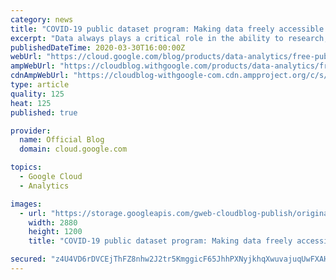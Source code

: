 ```yaml
---
category: news
title: "COVID-19 public dataset program: Making data freely accessible for better public outcomes"
excerpt: "Data always plays a critical role in the ability to research, study, and combat public health emergencies, and nowhere is this more true than in the case of a global crisis. Access to data sets—and tools that can analyze that data at cloud scale—are increasingly essential to the research process, and"
publishedDateTime: 2020-03-30T16:00:00Z
webUrl: "https://cloud.google.com/blog/products/data-analytics/free-public-datasets-for-covid19/"
ampWebUrl: "https://cloudblog.withgoogle.com/products/data-analytics/free-public-datasets-for-covid19/amp/"
cdnAmpWebUrl: "https://cloudblog-withgoogle-com.cdn.ampproject.org/c/s/cloudblog.withgoogle.com/products/data-analytics/free-public-datasets-for-covid19/amp/"
type: article
quality: 125
heat: 125
published: true

provider:
  name: Official Blog
  domain: cloud.google.com

topics:
  - Google Cloud
  - Analytics

images:
  - url: "https://storage.googleapis.com/gweb-cloudblog-publish/original_images/BlogHeader_Data_Analytics1.jpg"
    width: 2880
    height: 1200
    title: "COVID-19 public dataset program: Making data freely accessible for better public outcomes"

secured: "z4U4VD6rDVCEjThFZ8nhw2J2tr5KmggicF65JhhPXNyjkhqXwuvajuqUwFXAHURsZT+ae0aPVmguTe+Q8CxU4bZpb8QX3JxyvfVZdQllCT2OrAnPQtjmrfh3xf4ndj31m++9F0Ds8CVizcdgblWLGz8cOrCXfHAlrWMs/vMKzpP74dp5Z271bCHaQ+PE/vGUj2AtlwMOaRF+sZSE8qvW9M44gyF4mP5Tx1/d319VMlR44gYRWRC8vCUmyphYL2yWZapWyqfxWVf27Aoem6Oa6Wz+uHAf5U+Y5/xwxj2qR/KBJsWvWvgV2qSD7sSEMFYz;UCuojWAaYR5tRY1d/hygaA=="
---
```


